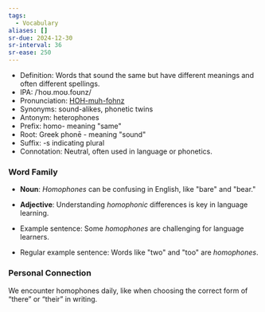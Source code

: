 ```yaml
---
tags:
  - Vocabulary
aliases: []
sr-due: 2024-12-30
sr-interval: 36
sr-ease: 250
---
```

- Definition: Words that sound the same but have different meanings and often different spellings.
- IPA: /ˈhoʊ.moʊ.foʊnz/
- Pronunciation: [HOH-muh-fohnz](https://www.google.com/search?q=how+to+pronounce+homophones)
- Synonyms: sound-alikes, phonetic twins
- Antonym: heterophones
- Prefix: homo- meaning "same"
- Root: Greek phonē - meaning "sound"
- Suffix: -s indicating plural
- Connotation: Neutral, often used in language or phonetics.

### Word Family

- **Noun**: *Homophones* can be confusing in English, like "bare" and "bear."
- **Adjective**: Understanding *homophonic* differences is key in language learning.
  
- Example sentence: Some *homophones* are challenging for language learners.
- Regular example sentence: Words like "two" and "too" are *homophones*.

### Personal Connection

We encounter homophones daily, like when choosing the correct form of “there” or “their” in writing.
